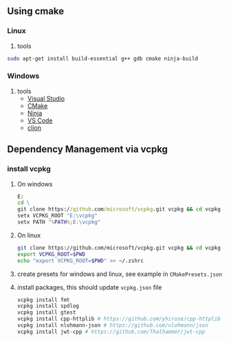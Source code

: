 
## Using cmake

### Linux

1. tools

```bash
sudo apt-get install build-essential g++ gdb cmake ninja-build
```

### Windows

1. tools
    - [Visual Studio](https://visualstudio.microsoft.com/ko/vs/)
    - [CMake](https://cmake.org/download/)
    - [Ninja](https://ninja-build.org/)
    - [VS Code](https://code.visualstudio.com/)
    - [clion](https://www.jetbrains.com/clion/)

## Dependency Management via vcpkg

### install vcpkg

1. On windows
    
    ```cmd
    E:
    cd \
    git clone https://github.com/microsoft/vcpkg.git vcpkg && cd vcpkg && bootstrap-vcpkg.bat
    setx VCPKG_ROOT "E:\vcpkg"
    setx PATH "%PATH%;E:\vcpkg"
    ```
2. On linux

    ```bash
    git clone https://github.com/microsoft/vcpkg.git vcpkg && cd vcpkg && ./bootstrap-vcpkg.sh
    export VCPKG_ROOT=$PWD
    echo "export VCPKG_ROOT=$PWD" >> ~/.zshrc
    ```
3. create presets for windows and linux, see example in `CMakePresets.json`
4. install packages, this should update `vcpkg.json` file

    ```bash
    vcpkg install fmt
    vcpkg install spdlog
    vcpkg install gtest
    vcpkg install cpp-httplib # https://github.com/yhirose/cpp-httplib
    vcpkg install nlohmann-json # https://github.com/nlohmann/json
    vcpkg install jwt-cpp # https://github.com/Thalhammer/jwt-cpp
    ```
